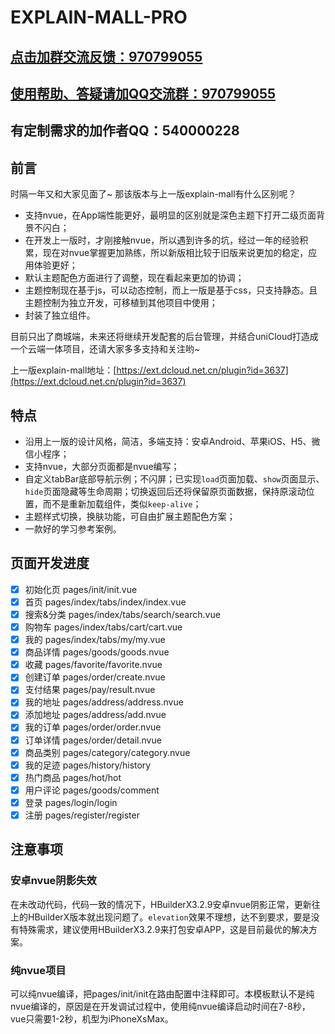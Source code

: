# EXPLAIN-MALL-PRO

## [点击加群交流反馈：970799055](https://jq.qq.com/?_wv=1027&k=KFkDL5gp)

## [使用帮助、答疑请加QQ交流群：970799055](https://jq.qq.com/?_wv=1027&k=KFkDL5gp)

## 有定制需求的加作者QQ：540000228

## 前言
时隔一年又和大家见面了~ 那该版本与上一版explain-mall有什么区别呢？
* 支持nvue，在App端性能更好，最明显的区别就是深色主题下打开二级页面背景不闪白；
* 在开发上一版时，才刚接触nvue，所以遇到许多的坑，经过一年的经验积累，现在对nvue掌握更加熟练，所以新版相比较于旧版来说更加的稳定，应用体验更好；
* 默认主题配色方面进行了调整，现在看起来更加的协调；
* 主题控制现在基于js，可以动态控制，而上一版是基于css，只支持静态。且主题控制为独立开发，可移植到其他项目中使用；
* 封装了独立组件。

目前只出了商城端，未来还将继续开发配套的后台管理，并结合uniCloud打造成一个云端一体项目，还请大家多多支持和关注哟~

上一版explain-mall地址：[https://ext.dcloud.net.cn/plugin?id=3637](https://ext.dcloud.net.cn/plugin?id=3637)

## 特点
* 沿用上一版的设计风格，简洁，多端支持：安卓Android、苹果iOS、H5、微信小程序；
* 支持nvue，大部分页面都是nvue编写；
* 自定义tabBar底部导航示例；不闪屏；已实现`load`页面加载、`show`页面显示、`hide`页面隐藏等生命周期；切换返回后还将保留原页面数据，保持原滚动位置，而不是重新加载组件，类似`keep-alive`；
* 主题样式切换，换肤功能，可自由扩展主题配色方案；
* 一款好的学习参考案例。

## 页面开发进度
* [x] 初始化页 pages/init/init.vue
* [x] 首页 pages/index/tabs/index/index.vue
* [x] 搜索&分类 pages/index/tabs/search/search.vue
* [x] 购物车 pages/index/tabs/cart/cart.vue
* [x] 我的 pages/index/tabs/my/my.vue
* [x] 商品详情 pages/goods/goods.nvue
* [x] 收藏 pages/favorite/favorite.nvue
* [x] 创建订单 pages/order/create.nvue
* [x] 支付结果 pages/pay/result.nvue
* [x] 我的地址 pages/address/address.nvue
* [x] 添加地址 pages/address/add.nvue
* [x] 我的订单 pages/order/order.nvue
* [x] 订单详情 pages/order/detail.nvue
* [x] 商品类别 pages/category/category.nvue
* [x] 我的足迹 pages/history/history
* [x] 热门商品 pages/hot/hot
* [x] 用户评论 pages/goods/comment
* [x] 登录 pages/login/login
* [x] 注册 pages/register/register

## 注意事项
### 安卓nvue阴影失效
在未改动代码，代码一致的情况下，HBuilderX3.2.9安卓nvue阴影正常，更新往上的HBuilderX版本就出现问题了。`elevation`效果不理想，达不到要求，要是没有特殊需求，建议使用HBuilderX3.2.9来打包安卓APP，这是目前最优的解决方案。

### 纯nvue项目
可以纯nvue编译，把pages/init/init在路由配置中注释即可。本模板默认不是纯nvue编译的，原因是在开发调试过程中，使用纯nvue编译启动时间在7-8秒，vue只需要1-2秒，机型为iPhoneXsMax。